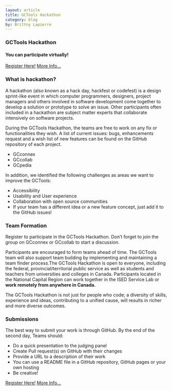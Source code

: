 ```yaml
---
layout: article
title: GCTools Hackathon
category: blog
by: Brittny Lapierre
---
```


<h3>GCTools Hackathon</h3> 
<h4>You can participate virtually!</h4>

<a href="http://consultations.tbs-sct.gc.ca/s/gctools-reg-ins-outilsgc/?l=en">Register Here!</a>
<a href="https://www.canada.ca/en/treasury-board-secretariat/campaigns/gctools-hackathon.html">More Info...</a>

<h3>What is hackathon?</h3>
<p>A hackathon (also known as a hack day, hackfest or codefest) is a design sprint-like event in which computer programmers, designers, project managers and others involved in software development come together to develop a solution or prototype to solve an issue. Other participants often included in a hackathon are subject matter experts that collaborate intensively on software projects.</p>

<p>During the GCTools Hackathon, the teams are free to work on any fix or functionalities they wish. A list of current issues: bugs, enhancements request and a wish list of new features can be found on the GitHub repository of each project.</p>
<ul>
  <li>GCconnex</li>
  <li>GCcollab</li>
  <li>GCpedia</li>
</ul>

<p>In addition, we identified the following challenges as areas we want to improve the GCTools:</p>
<ul>
  <li>Accessibility</li>
  <li>Usability and User experience</li>
  <li>Collaboration with open source communities</li>
  <li>If your team has a different idea or a new feature concept, just add it to the GitHub issues!</li>
</ul>

<h3>Team Formation</h3>

<p>Register to participate in the GCTools Hackathon. Don’t forget to join the group on GCconnex or GCcollab to start a discussion.</p>

<p>Participants are encouraged to form teams ahead of time. The GCTools team will also support team building by implementing and maintaining a team finder process.The GCTools Hackathon is open to everyone, including the federal, provincial/territorial public service as well as students and teachers from universities and colleges in Canada.
Participants located in the National Capital Region can work together in the ISED Service Lab or <b>work remotely from anywhere in Canada.</b></p>

<p>The GCTools Hackathon is not just for people who code; a diversity of skills, experience and ideas, contributing to a unified cause, will results in richer and more diverse outcomes.</p>

<h3>Submissions</h3>
<p>The best way to submit your work is through GitHub. By the end of the second day, Teams should:</p>
<ul>
  <li>Do a quick presentation to the judging panel</li>
  <li>Create Pull request(s) on GitHub with their changes</li>
  <li>Provide a URL to a description of their work</li>
  <li>You can use a README file in a GitHub repository, GitHub pages or your own hosting</li>
  <li>Be creative!</li>
</ul>

<a href="http://consultations.tbs-sct.gc.ca/s/gctools-reg-ins-outilsgc/?l=en">Register Here!</a>
<a href="https://www.canada.ca/en/treasury-board-secretariat/campaigns/gctools-hackathon.html">More Info...</a>
